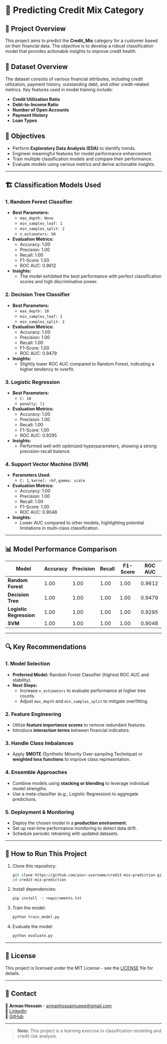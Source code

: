 # 📌 Predicting Credit Mix Category

## 📝 Project Overview
This project aims to predict the **Credit_Mix** category for a customer based on their financial data. The objective is to develop a robust classification model that provides actionable insights to improve credit health.

## 📂 Dataset Overview
The dataset consists of various financial attributes, including credit utilization, payment history, outstanding debt, and other credit-related metrics. Key features used in model training include:
- **Credit Utilization Ratio**
- **Debt-to-Income Ratio**
- **Number of Open Accounts**
- **Payment History**
- **Loan Types**

## 🎯 Objectives
- Perform **Exploratory Data Analysis (EDA)** to identify trends.
- Engineer meaningful features for model performance enhancement.
- Train multiple classification models and compare their performance.
- Evaluate models using various metrics and derive actionable insights.

---
## 🏗 Classification Models Used
### **1. Random Forest Classifier**
- **Best Parameters:**
  - `max_depth: None`
  - `min_samples_leaf: 1`
  - `min_samples_split: 2`
  - `n_estimators: 50`
- **Evaluation Metrics:**
  - Accuracy: 1.00
  - Precision: 1.00
  - Recall: 1.00
  - F1-Score: 1.00
  - ROC AUC: 0.9612
- **Insights:**
  - The model exhibited the best performance with perfect classification scores and high discriminative power.

### **2. Decision Tree Classifier**
- **Best Parameters:**
  - `max_depth: 10`
  - `min_samples_leaf: 1`
  - `min_samples_split: 2`
- **Evaluation Metrics:**
  - Accuracy: 1.00
  - Precision: 1.00
  - Recall: 1.00
  - F1-Score: 1.00
  - ROC AUC: 0.9479
- **Insights:**
  - Slightly lower ROC AUC compared to Random Forest, indicating a higher tendency to overfit.

### **3. Logistic Regression**
- **Best Parameters:**
  - `C: 10`
  - `penalty: l1`
- **Evaluation Metrics:**
  - Accuracy: 1.00
  - Precision: 1.00
  - Recall: 1.00
  - F1-Score: 1.00
  - ROC AUC: 0.9295
- **Insights:**
  - Performed well with optimized hyperparameters, showing a strong precision-recall balance.

### **4. Support Vector Machine (SVM)**
- **Parameters Used:**
  - `C: 1`, `kernel: rbf`, `gamma: scale`
- **Evaluation Metrics:**
  - Accuracy: 1.00
  - Precision: 1.00
  - Recall: 1.00
  - F1-Score: 1.00
  - ROC AUC: 0.9048
- **Insights:**
  - Lower AUC compared to other models, highlighting potential limitations in multi-class classification.

---
## 📊 Model Performance Comparison
| Model | Accuracy | Precision | Recall | F1-Score | ROC AUC |
|--------|------------|------------|---------|------------|------------|
| **Random Forest** | 1.00 | 1.00 | 1.00 | 1.00 | 0.9612 |
| **Decision Tree** | 1.00 | 1.00 | 1.00 | 1.00 | 0.9479 |
| **Logistic Regression** | 1.00 | 1.00 | 1.00 | 1.00 | 0.9295 |
| **SVM** | 1.00 | 1.00 | 1.00 | 1.00 | 0.9048 |

---
## 🔍 Key Recommendations
### **1. Model Selection**
- **Preferred Model:** Random Forest Classifier (highest ROC AUC and stability).
- **Next Steps:**
  - Increase `n_estimators` to evaluate performance at higher tree counts.
  - Adjust `max_depth` and `min_samples_split` to mitigate overfitting.

### **2. Feature Engineering**
- Utilize **feature importance scores** to remove redundant features.
- Introduce **interaction terms** between financial indicators.

### **3. Handle Class Imbalances**
- Apply **SMOTE** (Synthetic Minority Over-sampling Technique) or **weighted loss functions** to improve class representation.

### **4. Ensemble Approaches**
- Combine models using **stacking or blending** to leverage individual model strengths.
- Use a meta-classifier (e.g., Logistic Regression) to aggregate predictions.

### **5. Deployment & Monitoring**
- Deploy the chosen model in a **production environment**.
- Set up real-time performance monitoring to detect data drift.
- Schedule periodic retraining with updated datasets.

---
## 🚀 How to Run This Project
1. Clone this repository:
   ```bash
   git clone https://github.com/your-username/credit-mix-prediction.git
   cd credit-mix-prediction
   ```
2. Install dependencies:
   ```bash
   pip install -r requirements.txt
   ```
3. Train the model:
   ```bash
   python train_model.py
   ```
4. Evaluate the model:
   ```bash
   python evaluate.py
   ```

---
## 📜 License
This project is licensed under the MIT License - see the [LICENSE](LICENSE) file for details.

---
## 📩 Contact
📧 **Arman Hossain** - armanhossainiueee@gmail.com  
🔗 [LinkedIn](https://www.linkedin.com/in/arman-hossain-1413991a4/)  
🔗 [GitHub](https://github.com/Arman3875)  

---
> **Note:** This project is a learning exercise in classification modeling and credit risk analysis.
